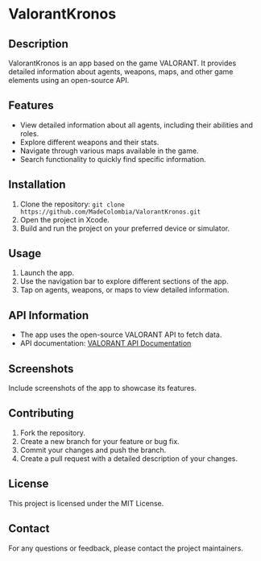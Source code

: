 # ValorantKronos

## Description
ValorantKronos is an app based on the game VALORANT. It provides detailed information about agents, weapons, maps, and other game elements using an open-source API.

## Features
- View detailed information about all agents, including their abilities and roles.
- Explore different weapons and their stats.
- Navigate through various maps available in the game.
- Search functionality to quickly find specific information.

## Installation
1. Clone the repository: `git clone https://github.com/MadeColombia/ValorantKronos.git`
2. Open the project in Xcode.
3. Build and run the project on your preferred device or simulator.

## Usage
1. Launch the app.
2. Use the navigation bar to explore different sections of the app.
3. Tap on agents, weapons, or maps to view detailed information.

## API Information
- The app uses the open-source VALORANT API to fetch data.
- API documentation: [VALORANT API Documentation](https://valorant-api.com/)

## Screenshots
Include screenshots of the app to showcase its features.

## Contributing
1. Fork the repository.
2. Create a new branch for your feature or bug fix.
3. Commit your changes and push the branch.
4. Create a pull request with a detailed description of your changes.

## License
This project is licensed under the MIT License.

## Contact
For any questions or feedback, please contact the project maintainers.
